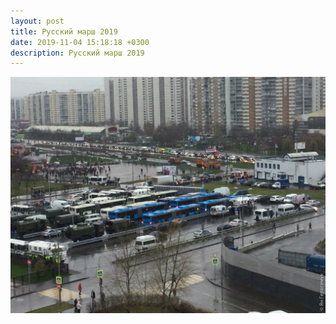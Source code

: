 ```yaml
---
layout: post
title: Русский марш 2019
date: 2019-11-04 15:18:18 +0300
description: Русский марш 2019
---
```


<img src="/assets/images/2019/11/2019-11-04_15-18-18_IMG_3623_web.jpg" class="img-fluid mx-auto d-block" alt="Русский марш 2019" />
